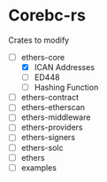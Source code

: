 # Corebc-rs

Crates to modify

- [ ] ethers-core
  - [x] ICAN Addresses
  - [ ] ED448
  - [ ] Hashing Function
- [ ] ethers-contract
- [ ] ethers-etherscan
- [ ] ethers-middleware
- [ ] ethers-providers
- [ ] ethers-signers
- [ ] ethers-solc
- [ ] ethers
- [ ] examples 
